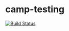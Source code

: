 # camp-testing
[![Build Status](https://travis-ci.com/MIZOLE/camp-testing.svg?branch=master)](https://travis-ci.com/MIZOLE/camp-testing)
